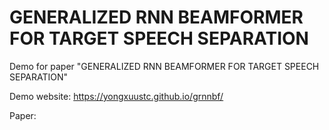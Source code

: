 # GENERALIZED RNN BEAMFORMER FOR TARGET SPEECH SEPARATION
Demo for paper "GENERALIZED RNN BEAMFORMER FOR TARGET SPEECH SEPARATION" 

Demo website: https://yongxuustc.github.io/grnnbf/

Paper: 
